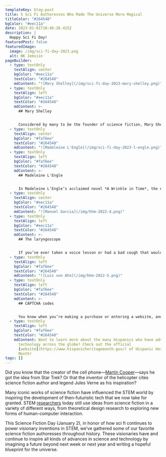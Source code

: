 ```yaml
---
templateKey: blog-post
title: 5 Sci Fi Authoresses Who Made The Universe More Magical
titleColor: "#264548"
bgColor: "#eec11a"
date: 2023-01-01T18:46:26.415Z
description: |
  Happy Sci Fi Day!
featuredPost: false
featuredImage:
  image: /img/sci-fi-day-2023.png
  alt: NK Jemisin
pageBuilder:
  - type: textOnly
    textAlign: center
    bgColor: "#eec11a"
    textColor: "#264548"
    mdContent: "![Mary Shelley](/img/sci-fi-day-2023-mary-shelley.png)"
  - type: textOnly
    textAlign: left
    bgColor: "#eec11a"
    textColor: "#264548"
    mdContent: >-
      ## Mary Shelley


      Considered by many to be the founder of science fiction, Mary Shelley is widely known for penning the monster masterpiece *Frankenstein*. In that novel, she details the use of electricity to animate a lifeless creature. This plot feature was partially inspired by Shelley’s interest in experiments in galvanism (electrical resuscitation); her novel popularized those scientific efforts, which (much later) led to the invention of the defibrillator.
  - type: textOnly
    textAlign: center
    bgColor: "#faf6ee"
    textColor: "#264548"
    mdContent: "![Madeleine L'Engle](/img/sci-fi-day-2023-l-engle.png)"
  - type: textOnly
    textAlign: left
    bgColor: "#faf6ee"
    textColor: "#264548"
    mdContent: >-
      ## Madeleine L'Engle


      In Madeleine L’Engle’s acclaimed novel *A Wrinkle in Time*, the eponymous wrinkle is a “tesseract” — a type of wormhole in the fifth dimension that allows instantaneous travel across space and time. At the time of that novel’s publication, the idea of a fifth dimension basically only existed in the realm of science fiction. But breakthroughs in physics in the past few decades (including superstring theory) now have scientists arguing that there are probably more than four dimensions, just as L’Engle imagined!
  - type: textOnly
    textAlign: center
    bgColor: "#eec11a"
    textColor: "#264548"
    mdContent: "![Manuel Garcia](/img/hhm-2022-4.png)"
  - type: textOnly
    textAlign: left
    bgColor: "#eec11a"
    textColor: "#264548"
    mdContent: >-
      ## The laryngoscope


      If you’ve ever taken a voice lesson or had a bad cough that wouldn’t go away, you may have undergone a [laryngoscopy](https://www.webmd.com/oral-health/what-is-laryngoscopy) – and you have Spanish singer & voice teacher [Manuel García](https://www.entandaudiologynews.com/features/ent-features/post/manuel-patricio-rodriguez-garcia-1805-1906-the-inventor-of-the-laryngoscope-and-world-renowned-singing-teacher) to thank for inventing the tech that makes a laryngoscopy possible! In 1854, García’s invention used mirrors and external light to make it possible for doctors to view a functioning human voice box in action.
  - type: textOnly
    textAlign: left
    bgColor: "#faf6ee"
    textColor: "#264548"
    mdContent: "![Luis von Ahn](/img/hhm-2022-5.png)"
  - type: textOnly
    textAlign: left
    bgColor: "#faf6ee"
    textColor: "#264548"
    mdContent: >-
      ## CAPTCHA codes


      You know when you’re making a purchase or entering a website, and that website gives you some crazy jumbled letters to transcribe? Those crazy letter and number codes are called [CAPTCHA](https://captcha.org/), and they are essentially a way to check if the person trying to register is a live human being as opposed to a computer program attempting to spam the site. CAPTCHA stands for “Completely Automated Public Turing test to tell Computers and Humans Apart” and was invented in 2000 in part by Guatemalan computer science professor [Luis Von Ahn](https://en.wikipedia.org/wiki/Luis_von_Ahn). Von Ahn is also the CEO and co-founder of [Duolingo](https://www.duolingo.com/)!
  - type: textOnly
    textAlign: left
    bgColor: "#faf6ee"
    textColor: "#264548"
    mdContent: Want to learn more about the many Hispanics who have advanced
      technology across the globe? Check out the official
      [website](https://www.hispanicheritagemonth.gov/) of Hispanic Heritage
      Month!
tags: []
---
```

Did you know that the creator of the cell phone—[Martin Cooper](https://research.asu.edu/science-fiction-shaping-future)—says he got the idea from Star Trek? Or that the inventor of the helicopter cites science fiction author and legend Jules Verne as his inspiration?

Many iconic works of science fiction have influenced the STEM world by inspiring the development of then-futuristic tech that we now take for granted. STEM [researchers](https://www.technologyreview.com/2018/04/05/67057/when-science-fiction-inspires-real-technology/) today still use ideas from science fiction in a variety of different ways, from theoretical design research to exploring new forms of human-computer interaction.

This Science Fiction Day (January 2), in honor of how sci fi continues to power visionary inventions in STEM, we’ve gathered some of our favorite science fiction authoresses throughout history. These visionaries have and continue to inspire all kinds of advances in science and technology by imagining a future beyond next week or next year and writing a hopeful blueprint for the universe.
